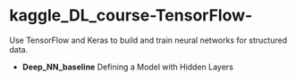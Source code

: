 # kaggle_DL_course-TensorFlow-
Use TensorFlow and Keras to build and train neural networks for structured data.

- **Deep_NN_baseline**
  Defining a Model with Hidden Layers
